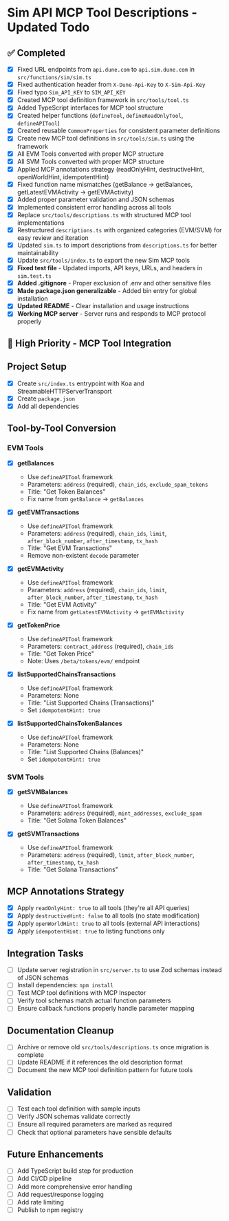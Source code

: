 # Sim API MCP Tool Descriptions - Updated Todo

## ✅ Completed
- [x] Fixed URL endpoints from `api.dune.com` to `api.sim.dune.com` in `src/functions/sim/sim.ts`
- [x] Fixed authentication header from `X-Dune-Api-Key` to `X-Sim-Api-Key`
- [x] Fixed typo `Sim_API_KEY` to `SIM_API_KEY`
- [x] Created MCP tool definition framework in `src/tools/tool.ts`
- [x] Added TypeScript interfaces for MCP tool structure
- [x] Created helper functions (`defineTool`, `defineReadOnlyTool`, `defineAPITool`)
- [x] Created reusable `CommonProperties` for consistent parameter definitions
- [x] Create new MCP tool definitions in `src/tools/sim.ts` using the framework
- [x] All EVM Tools converted with proper MCP structure
- [x] All SVM Tools converted with proper MCP structure
- [x] Applied MCP annotations strategy (readOnlyHint, destructiveHint, openWorldHint, idempotentHint)
- [x] Fixed function name mismatches (getBalance → getBalances, getLatestEVMActivity → getEVMActivity)
- [x] Added proper parameter validation and JSON schemas
- [x] Implemented consistent error handling across all tools
- [x] Replace `src/tools/descriptions.ts` with structured MCP tool implementations
- [x] Restructured `descriptions.ts` with organized categories (EVM/SVM) for easy review and iteration
- [x] Updated `sim.ts` to import descriptions from `descriptions.ts` for better maintainability
- [x] Update `src/tools/index.ts` to export the new Sim MCP tools
- [x] **Fixed test file** - Updated imports, API keys, URLs, and headers in `sim.test.ts`
- [x] **Added .gitignore** - Proper exclusion of .env and other sensitive files
- [x] **Made package.json generalizable** - Added bin entry for global installation
- [x] **Updated README** - Clear installation and usage instructions
- [x] **Working MCP server** - Server runs and responds to MCP protocol properly

## 🚧 High Priority - MCP Tool Integration 

## Project Setup
- [x] Create `src/index.ts` entrypoint with Koa and StreamableHTTPServerTransport
- [x] Create `package.json`
- [x] Add all dependencies
 
## Tool-by-Tool Conversion

### EVM Tools
- [x] **getBalances** 
  - Use `defineAPITool` framework
  - Parameters: `address` (required), `chain_ids`, `exclude_spam_tokens`
  - Title: "Get Token Balances"
  - Fix name from `getBalance` → `getBalances`

- [x] **getEVMTransactions**
  - Use `defineAPITool` framework  
  - Parameters: `address` (required), `chain_ids`, `limit`, `after_block_number`, `after_timestamp`, `tx_hash`
  - Title: "Get EVM Transactions"
  - Remove non-existent `decode` parameter

- [x] **getEVMActivity**
  - Use `defineAPITool` framework
  - Parameters: `address` (required), `chain_ids`, `limit`, `after_block_number`, `after_timestamp`, `tx_hash`
  - Title: "Get EVM Activity"
  - Fix name from `getLatestEVMActivity` → `getEVMActivity`

- [x] **getTokenPrice**
  - Use `defineAPITool` framework
  - Parameters: `contract_address` (required), `chain_ids`
  - Title: "Get Token Price"
  - Note: Uses `/beta/tokens/evm/` endpoint

- [x] **listSupportedChainsTransactions**
  - Use `defineAPITool` framework
  - Parameters: None
  - Title: "List Supported Chains (Transactions)"
  - Set `idempotentHint: true`

- [x] **listSupportedChainsTokenBalances**
  - Use `defineAPITool` framework
  - Parameters: None  
  - Title: "List Supported Chains (Balances)"
  - Set `idempotentHint: true`

### SVM Tools
- [x] **getSVMBalances**
  - Use `defineAPITool` framework
  - Parameters: `address` (required), `mint_addresses`, `exclude_spam`
  - Title: "Get Solana Token Balances"

- [x] **getSVMTransactions**  
  - Use `defineAPITool` framework
  - Parameters: `address` (required), `limit`, `after_block_number`, `after_timestamp`, `tx_hash`
  - Title: "Get Solana Transactions"

## MCP Annotations Strategy
- [x] Apply `readOnlyHint: true` to all tools (they're all API queries)
- [x] Apply `destructiveHint: false` to all tools (no state modification)
- [x] Apply `openWorldHint: true` to all tools (external API interactions)
- [x] Apply `idempotentHint: true` to listing functions only

## Integration Tasks
- [ ] Update server registration in `src/server.ts` to use Zod schemas instead of JSON schemas
- [ ] Install dependencies: `npm install`
- [ ] Test MCP tool definitions with MCP Inspector
- [ ] Verify tool schemas match actual function parameters
- [ ] Ensure callback functions properly handle parameter mapping

## Documentation Cleanup
- [ ] Archive or remove old `src/tools/descriptions.ts` once migration is complete
- [ ] Update README if it references the old description format
- [ ] Document the new MCP tool definition pattern for future tools

## Validation
- [ ] Test each tool definition with sample inputs
- [ ] Verify JSON schemas validate correctly
- [ ] Ensure all required parameters are marked as required
- [ ] Check that optional parameters have sensible defaults

## Future Enhancements
- [ ] Add TypeScript build step for production
- [ ] Add CI/CD pipeline
- [ ] Add more comprehensive error handling
- [ ] Add request/response logging
- [ ] Add rate limiting
- [ ] Publish to npm registry